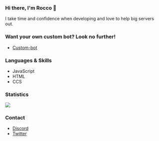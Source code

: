 ### Hi there, I'm Rocco 👋



I take time and confidence when developing and love to help big servers out.

### Want your own custom bot? Look no further!

- [Custom-bot](https://github.com/RoccoPritchard/custom-bot)


### Languages & Skills
- JavaScript
- HTML
- CCS

### Statistics

![](https://github-readme-stats.vercel.app/api?username=RoccoPritchard&count_private=true&show_icons=true&theme=tokyonight) <br/>

### Contact

- [Discord](https://discord.com/users/604224348764766218)
- [Twitter](https://twitter.com/RoccoPritchard)
